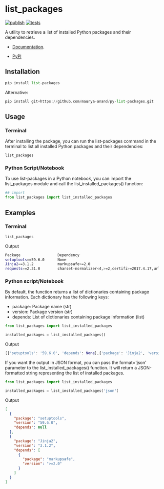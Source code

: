 # list_packages

[![publish](https://github.com/maurya-anand/py-list-packages/actions/workflows/publish-pypi.yml/badge.svg)](https://pypi.org/project/list-packages)
[![tests](https://github.com/maurya-anand/py-list-packages/actions/workflows/python-package.yml/badge.svg)]()

A utility to retrieve a list of installed Python packages and their dependencies.

- [Documentation](https://py-list-packages.readthedocs.io/).

- [PyPI](https://pypi.org/project/list-packages)

## Installation

``` python
pip install list-packages
```

Alternative:

``` python
pip install git+https://github.com/maurya-anand/py-list-packages.git
```

## Usage

### Terminal

After installing the package, you can run the list-packages command in the terminal to list all installed Python packages and their dependencies:

``` bash
list_packages
```

### Python Script/Notebook

To use list-packages in a Python notebook, you can import the list_packages module and call the list_installed_packages() function:

``` python
## import
from list_packages import list_installed_packages
```

## Examples

### Terminal

``` bash
list_packages
```

Output

``` bash
Package                 Dependency
setuptools==59.6.0      None
Jinja2==3.1.2           markupsafe>=2.0
requests==2.31.0        charset-normalizer<4,>=2,certifi>=2017.4.17,urllib3<3,>=1.21.1,idna<4,>=2.5
```

### Python script/Notebook

By default, the function returns a list of dictionaries containing package information. Each dictionary has the following keys:

- package: Package name (str)
- version: Package version (str)
- depends: List of dictionaries containing package information (list)

``` python
from list_packages import list_installed_packages

installed_packages = list_installed_packages()
```

Output

``` python
[{'setuptools': '59.6.0', 'depends': None},{'package': 'Jinja2', 'version': '3.1.2', 'depends': [{'package': 'markupsafe', 'version': '>=2.0'}]}]
```

If you want the output in JSON format, you can pass the format='json' parameter to the list_installed_packages() function. It will return a JSON-formatted string representing the list of installed packages.

``` python
from list_packages import list_installed_packages

installed_packages = list_installed_packages('json')
```

Output

``` json
[
  {
    "package": "setuptools",
    "version": "59.6.0",
    "depends": null
  },
  {
    "package": "Jinja2",
    "version": "3.1.2",
    "depends": [
      {
        "package": "markupsafe",
        "version": ">=2.0"
      }
    ]
  }
]
```
